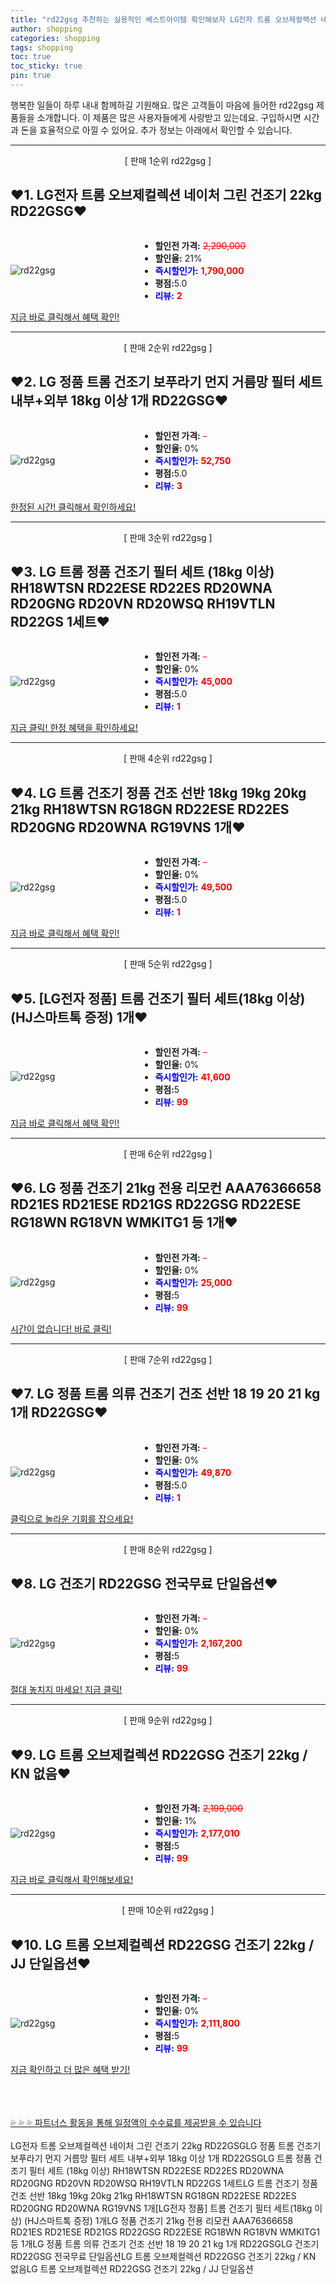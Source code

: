```yaml
---
title: "rd22gsg 추천하는 실용적인 베스트아이템 확인해보자 LG전자 트롬 오브제컬렉션 네이처 그린"
author: shopping
categories: shopping
tags: shopping
toc: true
toc_sticky: true
pin: true
---
```

행복한 일들이 하루 내내 함께하길 기원해요. 많은 고객들이 마음에 들어한 rd22gsg 제품들을 소개합니다. 이 제품은 많은 사용자들에게 사랑받고 있는데요. 구입하시면 시간과 돈을 효율적으로 아낄 수 있어요. 추가 정보는 아래에서 확인할 수 있습니다.

---
<p class="toplist" style="margin: 0 auto; display: block; width: fit-content;">[ 판매 1순위 rd22gsg ]</p>

<h2><strong>❤️1. LG전자 트롬 오브제컬렉션 네이처 그린 건조기 22kg RD22GSG❤️</strong></h2>

<div style="display: flex; align-items: center;">
    <div style="flex: 0.4;">
        <img src="https://thumbnail8.coupangcdn.com/thumbnails/remote/230x230ex/image/vendor_inventory/e1b1/353f0674a09a1b0a42f57999e6715f4a27c736377b52766a87a0960ff6a4.png" alt="rd22gsg" style="max-width: 100%;">
    </div>
    <div style="flex: 0.6; margin-left: 10px;">
        <ul>
            <li><strong>할인전 가격:</strong> <del style="color: red;">2,290,000</del></li>
            <li><strong>할인율:</strong> 21%</li>
            <li><span style='color:blue'><strong>즉시할인가:</strong></span> <span style='color:red'><strong>1,790,000</strong></span></li>
            <li><strong>평점:</strong>5.0</li>
            <li><span style='color:blue'><strong>리뷰:</strong></span> <span style='color:red'><strong>2</strong></span></li>
        </ul>
    </div>
</div>
<div class="center">
    <a href="https://William4Davisa.github.io?lptag=AF9450613&subid=githubio&pageKey=7886950676&traceid=V0-153&itemId=21581906461&vendorItemId=89100642886" class="myButton">
        지금 바로 클릭해서 혜택 확인!
    </a>
</div>


---
<p class="toplist" style="margin: 0 auto; display: block; width: fit-content;">[ 판매 2순위 rd22gsg ]</p>

<h2><strong>❤️2. LG 정품 트롬 건조기 보푸라기 먼지 거름망 필터 세트 내부+외부 18kg 이상 1개 RD22GSG❤️</strong></h2>

<div style="display: flex; align-items: center;">
    <div style="flex: 0.4;">
        <img src="https://thumbnail10.coupangcdn.com/thumbnails/remote/230x230ex/image/vendor_inventory/b129/36f1197dc2a8cb6a588be06b12071cdb23235fd4b1a9283cebb1e9d758a1.png" alt="rd22gsg" style="max-width: 100%;">
    </div>
    <div style="flex: 0.6; margin-left: 10px;">
        <ul>
            <li><strong>할인전 가격:</strong> <del style="color: red;">-</del></li>
            <li><strong>할인율:</strong> 0%</li>
            <li><span style='color:blue'><strong>즉시할인가:</strong></span> <span style='color:red'><strong>52,750</strong></span></li>
            <li><strong>평점:</strong>5.0</li>
            <li><span style='color:blue'><strong>리뷰:</strong></span> <span style='color:red'><strong>3</strong></span></li>
        </ul>
    </div>
</div>
<div class="center">
    <a href="https://William4Davisa.github.io?lptag=AF9450613&subid=githubio&pageKey=7942360906&traceid=V0-153&itemId=21880014444&vendorItemId=88928109418" class="myButton">
        한정된 시간! 클릭해서 확인하세요!
    </a>
</div>


---
<p class="toplist" style="margin: 0 auto; display: block; width: fit-content;">[ 판매 3순위 rd22gsg ]</p>

<h2><strong>❤️3. LG 트롬 정품 건조기 필터 세트 (18kg 이상) RH18WTSN RD22ESE RD22ES RD20WNA RD20GNG RD20VN RD20WSQ RH19VTLN RD22GS 1세트❤️</strong></h2>

<div style="display: flex; align-items: center;">
    <div style="flex: 0.4;">
        <img src="https://thumbnail7.coupangcdn.com/thumbnails/remote/230x230ex/image/vendor_inventory/951a/2e2be77cedf49e1aed1c39605131a18195eee018a19fad54304ebeb6fdb6.jpg" alt="rd22gsg" style="max-width: 100%;">
    </div>
    <div style="flex: 0.6; margin-left: 10px;">
        <ul>
            <li><strong>할인전 가격:</strong> <del style="color: red;">-</del></li>
            <li><strong>할인율:</strong> 0%</li>
            <li><span style='color:blue'><strong>즉시할인가:</strong></span> <span style='color:red'><strong>45,000</strong></span></li>
            <li><strong>평점:</strong>5.0</li>
            <li><span style='color:blue'><strong>리뷰:</strong></span> <span style='color:red'><strong>1</strong></span></li>
        </ul>
    </div>
</div>
<div class="center">
    <a href="https://William4Davisa.github.io?lptag=AF9450613&subid=githubio&pageKey=8155318799&traceid=V0-153&itemId=23226950233&vendorItemId=90259418462" class="myButton">
        지금 클릭! 한정 혜택을 확인하세요!
    </a>
</div>


---
<p class="toplist" style="margin: 0 auto; display: block; width: fit-content;">[ 판매 4순위 rd22gsg ]</p>

<h2><strong>❤️4. LG 트롬 건조기 정품 건조 선반 18kg 19kg 20kg 21kg RH18WTSN RG18GN RD22ESE RD22ES RD20GNG RD20WNA RG19VNS 1개❤️</strong></h2>

<div style="display: flex; align-items: center;">
    <div style="flex: 0.4;">
        <img src="https://thumbnail9.coupangcdn.com/thumbnails/remote/230x230ex/image/vendor_inventory/9eb8/3e1582218056ed38dc0d8de1a9ce51968b07ff7e930744f06a7905145de2.jpg" alt="rd22gsg" style="max-width: 100%;">
    </div>
    <div style="flex: 0.6; margin-left: 10px;">
        <ul>
            <li><strong>할인전 가격:</strong> <del style="color: red;">-</del></li>
            <li><strong>할인율:</strong> 0%</li>
            <li><span style='color:blue'><strong>즉시할인가:</strong></span> <span style='color:red'><strong>49,500</strong></span></li>
            <li><strong>평점:</strong>5.0</li>
            <li><span style='color:blue'><strong>리뷰:</strong></span> <span style='color:red'><strong>1</strong></span></li>
        </ul>
    </div>
</div>
<div class="center">
    <a href="https://William4Davisa.github.io?lptag=AF9450613&subid=githubio&pageKey=8231845710&traceid=V0-153&itemId=23692993869&vendorItemId=90718127141" class="myButton">
        지금 바로 클릭해서 혜택 확인!
    </a>
</div>


---
<p class="toplist" style="margin: 0 auto; display: block; width: fit-content;">[ 판매 5순위 rd22gsg ]</p>

<h2><strong>❤️5. [LG전자 정품] 트롬 건조기 필터 세트(18kg 이상) (HJ스마트톡 증정) 1개❤️</strong></h2>

<div style="display: flex; align-items: center;">
    <div style="flex: 0.4;">
        <img src="https://thumbnail7.coupangcdn.com/thumbnails/remote/230x230ex/image/vendor_inventory/5b16/8a59e6da0755ae44818e7cdff90bcd67be4012dd63cfaa7869948862f1db.jpg" alt="rd22gsg" style="max-width: 100%;">
    </div>
    <div style="flex: 0.6; margin-left: 10px;">
        <ul>
            <li><strong>할인전 가격:</strong> <del style="color: red;">-</del></li>
            <li><strong>할인율:</strong> 0%</li>
            <li><span style='color:blue'><strong>즉시할인가:</strong></span> <span style='color:red'><strong>41,600</strong></span></li>
            <li><strong>평점:</strong>5</li>
            <li><span style='color:blue'><strong>리뷰:</strong></span> <span style='color:red'><strong>99</strong></span></li>
        </ul>
    </div>
</div>
<div class="center">
    <a href="https://William4Davisa.github.io?lptag=AF9450613&subid=githubio&pageKey=8234558025&traceid=V0-153&itemId=23702999302&vendorItemId=90728032297" class="myButton">
        지금 바로 클릭해서 혜택 확인!
    </a>
</div>


---
<p class="toplist" style="margin: 0 auto; display: block; width: fit-content;">[ 판매 6순위 rd22gsg ]</p>

<h2><strong>❤️6. LG 정품 건조기 21kg 전용 리모컨 AAA76366658 RD21ES RD21ESE RD21GS RD22GSG RD22ESE RG18WN RG18VN WMKITG1 등 1개❤️</strong></h2>

<div style="display: flex; align-items: center;">
    <div style="flex: 0.4;">
        <img src="https://thumbnail6.coupangcdn.com/thumbnails/remote/230x230ex/image/vendor_inventory/8028/dcf02244cdb0304675a1abcc749558e4a030a35c0f1917a294c466b8d82e.jpg" alt="rd22gsg" style="max-width: 100%;">
    </div>
    <div style="flex: 0.6; margin-left: 10px;">
        <ul>
            <li><strong>할인전 가격:</strong> <del style="color: red;">-</del></li>
            <li><strong>할인율:</strong> 0%</li>
            <li><span style='color:blue'><strong>즉시할인가:</strong></span> <span style='color:red'><strong>25,000</strong></span></li>
            <li><strong>평점:</strong>5</li>
            <li><span style='color:blue'><strong>리뷰:</strong></span> <span style='color:red'><strong>99</strong></span></li>
        </ul>
    </div>
</div>
<div class="center">
    <a href="https://William4Davisa.github.io?lptag=AF9450613&subid=githubio&pageKey=8199629205&traceid=V0-153&itemId=23499405987&vendorItemId=90525849150" class="myButton">
        시간이 없습니다! 바로 클릭!
    </a>
</div>


---
<p class="toplist" style="margin: 0 auto; display: block; width: fit-content;">[ 판매 7순위 rd22gsg ]</p>

<h2><strong>❤️7. LG 정품 트롬 의류 건조기 건조 선반 18 19 20 21 kg 1개 RD22GSG❤️</strong></h2>

<div style="display: flex; align-items: center;">
    <div style="flex: 0.4;">
        <img src="https://thumbnail7.coupangcdn.com/thumbnails/remote/230x230ex/image/vendor_inventory/7b07/58205c2298c420475c5d19ef24d6c9374424665d5ef2f96a92eb8ae4942a.jpg" alt="rd22gsg" style="max-width: 100%;">
    </div>
    <div style="flex: 0.6; margin-left: 10px;">
        <ul>
            <li><strong>할인전 가격:</strong> <del style="color: red;">-</del></li>
            <li><strong>할인율:</strong> 0%</li>
            <li><span style='color:blue'><strong>즉시할인가:</strong></span> <span style='color:red'><strong>49,870</strong></span></li>
            <li><strong>평점:</strong>5.0</li>
            <li><span style='color:blue'><strong>리뷰:</strong></span> <span style='color:red'><strong>1</strong></span></li>
        </ul>
    </div>
</div>
<div class="center">
    <a href="https://William4Davisa.github.io?lptag=AF9450613&subid=githubio&pageKey=7994345002&traceid=V0-153&itemId=22231583355&vendorItemId=89277467981" class="myButton">
        클릭으로 놀라운 기회를 잡으세요!
    </a>
</div>


---
<p class="toplist" style="margin: 0 auto; display: block; width: fit-content;">[ 판매 8순위 rd22gsg ]</p>

<h2><strong>❤️8. LG 건조기 RD22GSG 전국무료 단일옵션❤️</strong></h2>

<div style="display: flex; align-items: center;">
    <div style="flex: 0.4;">
        <img src="https://thumbnail7.coupangcdn.com/thumbnails/remote/230x230ex/image/vendor_inventory/4251/6f633d11d5fb563f290f6b534eb187b87e04fd3e1f9e0db891a84cec54da.jpg" alt="rd22gsg" style="max-width: 100%;">
    </div>
    <div style="flex: 0.6; margin-left: 10px;">
        <ul>
            <li><strong>할인전 가격:</strong> <del style="color: red;">-</del></li>
            <li><strong>할인율:</strong> 0%</li>
            <li><span style='color:blue'><strong>즉시할인가:</strong></span> <span style='color:red'><strong>2,167,200</strong></span></li>
            <li><strong>평점:</strong>5</li>
            <li><span style='color:blue'><strong>리뷰:</strong></span> <span style='color:red'><strong>99</strong></span></li>
        </ul>
    </div>
</div>
<div class="center">
    <a href="https://William4Davisa.github.io?lptag=AF9450613&subid=githubio&pageKey=7863062048&traceid=V0-153&itemId=21462338259&vendorItemId=88518301535" class="myButton">
        절대 놓치지 마세요! 지금 클릭!
    </a>
</div>


---
<p class="toplist" style="margin: 0 auto; display: block; width: fit-content;">[ 판매 9순위 rd22gsg ]</p>

<h2><strong>❤️9. LG 트롬 오브제컬렉션 RD22GSG 건조기 22kg / KN 없음❤️</strong></h2>

<div style="display: flex; align-items: center;">
    <div style="flex: 0.4;">
        <img src="https://thumbnail9.coupangcdn.com/thumbnails/remote/230x230ex/image/vendor_inventory/ce60/7b8eed177d887a87201b9de3dc37e224150ea4a11d653e06c030d6a9b6f2.jpg" alt="rd22gsg" style="max-width: 100%;">
    </div>
    <div style="flex: 0.6; margin-left: 10px;">
        <ul>
            <li><strong>할인전 가격:</strong> <del style="color: red;">2,199,000</del></li>
            <li><strong>할인율:</strong> 1%</li>
            <li><span style='color:blue'><strong>즉시할인가:</strong></span> <span style='color:red'><strong>2,177,010</strong></span></li>
            <li><strong>평점:</strong>5</li>
            <li><span style='color:blue'><strong>리뷰:</strong></span> <span style='color:red'><strong>99</strong></span></li>
        </ul>
    </div>
</div>
<div class="center">
    <a href="https://William4Davisa.github.io?lptag=AF9450613&subid=githubio&pageKey=8032378027&traceid=V0-153&itemId=22464075309&vendorItemId=89507201263" class="myButton">
        지금 바로 클릭해서 확인해보세요!
    </a>
</div>


---
<p class="toplist" style="margin: 0 auto; display: block; width: fit-content;">[ 판매 10순위 rd22gsg ]</p>

<h2><strong>❤️10. LG 트롬 오브제컬렉션 RD22GSG 건조기 22kg / JJ 단일옵션❤️</strong></h2>

<div style="display: flex; align-items: center;">
    <div style="flex: 0.4;">
        <img src="https://thumbnail10.coupangcdn.com/thumbnails/remote/230x230ex/image/vendor_inventory/06aa/5184738ae80dbdb254bdfb162eb97a31a836e751666f6e1b815a19aadba6.jpg" alt="rd22gsg" style="max-width: 100%;">
    </div>
    <div style="flex: 0.6; margin-left: 10px;">
        <ul>
            <li><strong>할인전 가격:</strong> <del style="color: red;">-</del></li>
            <li><strong>할인율:</strong> 0%</li>
            <li><span style='color:blue'><strong>즉시할인가:</strong></span> <span style='color:red'><strong>2,111,800</strong></span></li>
            <li><strong>평점:</strong>5</li>
            <li><span style='color:blue'><strong>리뷰:</strong></span> <span style='color:red'><strong>99</strong></span></li>
        </ul>
    </div>
</div>
<div class="center">
    <a href="https://William4Davisa.github.io?lptag=AF9450613&subid=githubio&pageKey=8115474200&traceid=V0-153&itemId=23007264306&vendorItemId=90041125030" class="myButton">
        지금 확인하고 더 많은 혜택 받기!
    </a>
</div>

<br><br><br>[💦 💦 💦 파트너스 활동을 통해 일정액의 수수료를 제공받을 수 있습니다](https://link.coupang.com/a/bcpT2c)<br><br>LG전자 트롬 오브제컬렉션 네이처 그린 건조기 22kg RD22GSGLG 정품 트롬 건조기 보푸라기 먼지 거름망 필터 세트 내부+외부 18kg 이상 1개 RD22GSGLG 트롬 정품 건조기 필터 세트 (18kg 이상) RH18WTSN RD22ESE RD22ES RD20WNA RD20GNG RD20VN RD20WSQ RH19VTLN RD22GS 1세트LG 트롬 건조기 정품 건조 선반 18kg 19kg 20kg 21kg RH18WTSN RG18GN RD22ESE RD22ES RD20GNG RD20WNA RG19VNS 1개[LG전자 정품] 트롬 건조기 필터 세트(18kg 이상) (HJ스마트톡 증정) 1개LG 정품 건조기 21kg 전용 리모컨 AAA76366658 RD21ES RD21ESE RD21GS RD22GSG RD22ESE RG18WN RG18VN WMKITG1 등 1개LG 정품 트롬 의류 건조기 건조 선반 18 19 20 21 kg 1개 RD22GSGLG 건조기 RD22GSG 전국무료 단일옵션LG 트롬 오브제컬렉션 RD22GSG 건조기 22kg / KN 없음LG 트롬 오브제컬렉션 RD22GSG 건조기 22kg / JJ 단일옵션